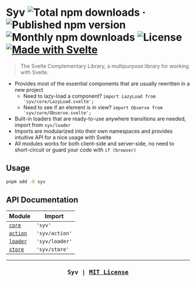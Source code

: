 # Syv ![Total npm downloads](https://img.shields.io/npm/dt/syv) &middot; ![Published npm version](https://img.shields.io/npm/v/syv) ![Monthly npm downloads](https://img.shields.io/npm/dm/syv) ![License](https://img.shields.io/github/license/ignatiusmb/syv) [![Made with Svelte](https://img.shields.io/badge/made%20with-Svelte-ff3e00)](https://svelte.dev/)

> The Svelte Complementary Library, a multipurpose library for working with Svelte.

- Provides most of the essential components that are usually rewritten in a new project
    - Need to lazy-load a component? `import LazyLoad from 'syv/core/LazyLoad.svelte';`
    - Need to see if an element is in view? `import Observe from 'syv/core/Observe.svelte';`
- Built-in loaders that are ready-to-use anywhere transitions are needed, import from `syv/loader`
- Imports are modularized into their own namespaces and provides intuitive API for a nice usage with Svelte
- All modules works for both client-side and server-side, no need to short-circuit or guard your code with `if (browser)`

## Usage

```bash
pnpm add -D syv
```

## API Documentation

| Module                      | Import         |
| --------------------------- | -------------- |
| [`core`](/src/lib/core)     | `'syv'`        |
| [`action`](/src/lib/api)    | `'syv/action'` |
| [`loader`](/src/lib/loader) | `'syv/loader'` |
| [`store`](/src/lib/store)   | `'syv/store'`  |

---

<h3 align="center"><pre>Syv | <a href="LICENSE">MIT License</a></pre></h3>
